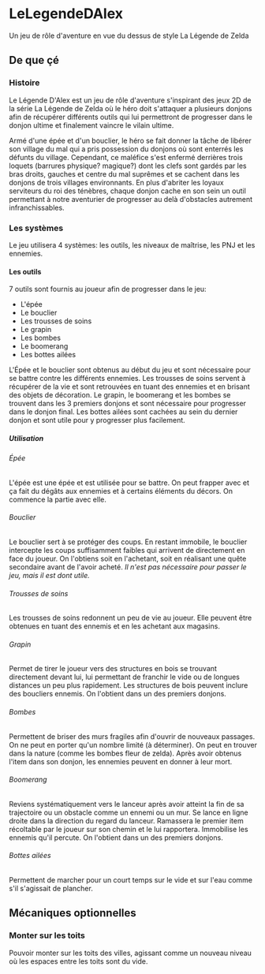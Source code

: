 # LeLegendeDAlex

Un jeu de rôle d'aventure en vue du dessus de style La Légende de Zelda

## De que çé
### Histoire

Le Légende D'Alex est un jeu de rôle d'aventure s'inspirant des jeux 2D de la série La Légende de Zelda où le héro doit s'attaquer a plusieurs donjons afin de récupérer différents outils qui lui permettront de progresser dans le donjon ultime et finalement vaincre le vilain ultime.

Armé d'une épée et d'un bouclier, le héro se fait donner la tâche de libérer son village du mal qui a pris possession du donjons où sont enterrés les défunts du village. Cependant, ce maléfice s'est enfermé derrières trois loquets (barrures physique? magique?) dont les clefs sont gardés par les bras droits, gauches et centre du mal suprêmes et se cachent dans les donjons de trois villages environnants. En plus d'abriter les loyaux serviteurs du roi des ténèbres, chaque donjon cache en son sein un outil permettant à notre aventurier de progresser au delà d'obstacles autrement infranchissables.

### Les systèmes
Le jeu utilisera 4 systèmes: les outils, les niveaux de maîtrise, les PNJ et les ennemies.
#### Les outils
7 outils sont fournis au joueur afin de progresser dans le jeu:
- L'épée
- Le bouclier
- Les trousses de soins
- Le grapin
- Les bombes
- Le boomerang
- Les bottes ailées

L'Épée et le bouclier sont obtenus au début du jeu et sont nécessaire pour se battre contre les différents ennemies.
Les trousses de soins servent à récupérer de la vie et sont retrouvées en tuant des ennemies et en brisant des objets de décoration.
Le grapin, le boomerang et les bombes se trouvent dans les 3 premiers donjons et sont nécessaire pour progresser dans le donjon final.
Les bottes ailées sont cachées au sein du dernier donjon et sont utile pour y progresser plus facilement.

##### Utilisation
###### Épée
L'épée est une épée et est utilisée pour se battre. On peut frapper avec et ça fait du dégâts aux ennemies et à certains éléments du décors. On commence la partie avec elle.

###### Bouclier
Le bouclier sert à se protéger des coups. En restant immobile, le bouclier intercepte les coups suffisamment faibles qui arrivent de directement en face du joueur. On l'obtiens soit en l'achetant, soit en réalisant une quête secondaire avant de l'avoir acheté. *Il n'est pas nécessaire pour passer le jeu, mais il est dont utile.*

###### Trousses de soins
Les trousses de soins redonnent un peu de vie au joueur. Elle peuvent être obtenues en tuant des ennemis et en les achetant aux magasins.

###### Grapin
Permet de tirer le joueur vers des structures en bois se trouvant directement devant lui, lui permettant de franchir le vide ou de longues distances un peu plus rapidement. Les structures de bois peuvent inclure des boucliers ennemis. On l'obtient dans un des premiers donjons.

###### Bombes
Permettent de briser des murs fragiles afin d'ouvrir de nouveaux passages. On ne peut en porter qu'un nombre limité (à déterminer). On peut en trouver dans la nature (comme les bombes fleur de zelda). Après avoir obtenus l'item dans son donjon, les ennemies peuvent en donner à leur mort.

###### Boomerang
Reviens systématiquement vers le lanceur après avoir atteint la fin de sa trajectoire ou un obstacle comme un ennemi ou un mur. Se lance en ligne droite dans la direction du regard du lanceur. Ramassera le premier item récoltable par le joueur sur son chemin et le lui rapportera. Immobilise les ennemis qu'il percute. On l'obtient dans un des premiers donjons.

###### Bottes ailées
Permettent de marcher pour un court temps sur le vide et sur l'eau comme s'il s'agissait de plancher.


## Mécaniques optionnelles
### Monter sur les toits
Pouvoir monter sur les toits des villes, agissant comme un nouveau niveau où les espaces entre les toits sont du vide.